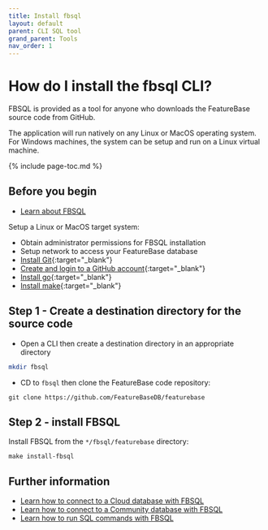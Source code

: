 ```yaml
---
title: Install fbsql
layout: default
parent: CLI SQL tool
grand_parent: Tools
nav_order: 1
---
```

# How do I install the fbsql CLI?

FBSQL is provided as a tool for anyone who downloads the FeatureBase source code from GitHub.

The application will run natively on any Linux or MacOS operating system. For Windows machines, the system can be setup and run on a Linux virtual machine.

{% include page-toc.md %}

## Before you begin

* [Learn about FBSQL](/docs/tools/fbsql/fbsql-home)

Setup a Linux or MacOS target system:
* Obtain administrator permissions for FBSQL installation
* Setup network to access your FeatureBase database
* [Install Git](https://git-scm.com/book/en/v2/Getting-Started-Installing-Git){:target="_blank"}
* [Create and login to a GitHub account](https://github.com/){:target="_blank"}
* [Install go](https://go.dev/doc/install){:target="_blank"}
* [Install make](https://www.gnu.org/software/make/){:target="_blank"}

## Step 1 - Create a destination directory for the source code

* Open a CLI then create a destination directory in an appropriate directory

```sh
mkdir fbsql
```

* CD to `fbsql` then clone the FeatureBase code repository:

```
git clone https://github.com/FeatureBaseDB/featurebase
```

## Step 2 - install FBSQL

Install FBSQL from the `*/fbsql/featurebase` directory:

```shell
make install-fbsql
```

## Further information

* [Learn how to connect to a Cloud database with FBSQL]()
* [Learn how to connect to a Community database with FBSQL]()
* [Learn how to run SQL commands with FBSQL]()

